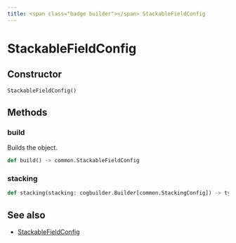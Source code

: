 ```yaml
---
title: <span class="badge builder"></span> StackableFieldConfig
---
```

# <span class="badge builder"></span> StackableFieldConfig

## Constructor

```python
StackableFieldConfig()
```
## Methods

### <span class="badge object-method"></span> build

Builds the object.

```python
def build() -> common.StackableFieldConfig
```

### <span class="badge object-method"></span> stacking

```python
def stacking(stacking: cogbuilder.Builder[common.StackingConfig]) -> typing.Self
```

## See also

 * <span class="badge object-type-class"></span> [StackableFieldConfig](./object-StackableFieldConfig.md)
